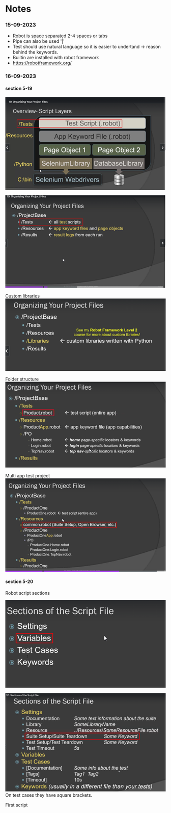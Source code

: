 # Notes

### 15-09-2023

- Robot is space separated 2-4 spaces or tabs
- Pipe can also be used '|'
- Test should use natural language so it is easier to undertand -> reason behind the keywords.
- Builtin are installed with robot framework 
- https://robotframework.org/

### 16-09-2023
#### section 5-19

![img.png](imgs/img.png)

![img_1.png](imgs/img_1.png)

Custom libraries
![img_3.png](imgs/img_3.png)

Folder structure
![img_2.png](imgs/img_2.png)

Multi app test project
![img_4.png](imgs/img_4.png)

#### section 5-20
Robot script sections

![img_5.png](imgs/img_5.png)

![img.png](img.png)
On test cases they have square brackets.


First script

